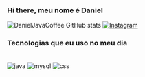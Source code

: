 ### Hi there, meu nome é Daniel

<!--
**DanielJavaCoffee/DanielJavaCoffee** is a ✨ _special_ ✨ repository because its `README.md` (this file) appears on your GitHub profile.

Here are some ideas to get you started:

- 🔭 I’m currently working on ...
- 🌱 I’m currently learning ...
- 👯 I’m looking to collaborate on ...
- 🤔 I’m looking for help with ...
- 💬 Ask me about ...
- 📫 How to reach me: ...
- 😄 Pronouns: ...
- ⚡ Fun fact: ...
-->
![DanielJavaCoffee GitHub stats](https://github-readme-stats.vercel.app/api?username=DanielJavaCoffee&show_icons=true&theme=radical)
[![Instagram](https://img.shields.io/badge/Instagram-E4405F?style=for-the-badge&logo=instagram&logoColor=white)](https://www.instagram.com/0danielsilva00/)
### Tecnologias que eu uso no meu dia

 <div style="display: inline_block"><br/>
   <img align="center" alt="java" scr="	https://img.shields.io/badge/Java-ED8B00?style=for-the-badge&logo=java&logoColor=white" />
   <img align="center" alt="mysql" scr="https://img.shields.io/badge/MySQL-00000F?style=for-the-badge&logo=mysql&logoColor=whit" />
   <img align="center" alt="css" scr="https://img.shields.io/badge/CSS-239120?&style=for-the-badge&logo=css3&logoColor=white" />
 </div>
